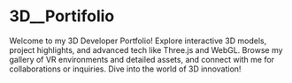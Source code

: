 # 3D__Portifolio
Welcome to my 3D Developer Portfolio! Explore interactive 3D models, project highlights, and advanced tech like Three.js and WebGL. Browse my gallery of VR environments and detailed assets, and connect with me for collaborations or inquiries. Dive into the world of 3D innovation!
